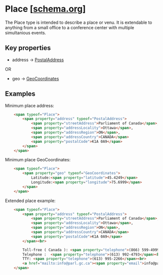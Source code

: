 # <a id="type-Place"></a>Place [[schema.org](http://schema.org/Place)]

The Place type is intended to describe a place or venu.  It is extendable to anything from a small office to a conference center with multiple simultanious events.

## Key properties

* address -> [PostalAddress](#type-PostalAddress)

OR

* geo -> [GeoCoordinates](#type-GeoCoordinates)

## Examples

Minimum place address:
```html
    <span typeof="Place">
        <span property="address" typeof="PostalAddress">
            <span property="streetAddress">Parliament of Canada</span>,
            <span property="addressLocality">Ottawa</span>, 
            <span property="addressRegion">ON</span>,
            <span property="addressCountry">CANADA</span>
            <span property="postalCode">K1A 0A9</span>
        </span>
    </span>
```
Minimum place GeoCoordinates:
```html
    <span typeof="Place">
        <span property="geo" typeof="GeoCoordinates">
            Latitude:<span property="latitude">45.4249</span>
            Longitude:<span property="longitude">75.6999</span>
        </span>
    </span>
```

Extended place example:
```html
    <span typeof="Place">
        <span property="address" typeof="PostalAddress">
            <span property="streetAddress">Parliament of Canada</span>,
            <span property="addressLocality">Ottawa</span>, 
            <span property="addressRegion">ON</span>,
            <span property="addressCountry">CANADA</span>
            <span property="postalCode">K1A 0A9</span>
        </span><br>

        Toll-free ( Canada ): <span property="telephone">(866) 599-4999</span><br>
        Telephone :  <span property="telephone">(613) 992-4793</span><br>
        TTY: <span property="telephone">(613) 995-2266</span><br>
        <a href="mailto:info@parl.gc.ca"><span property="email">info@parl.gc.ca</span></a>      
    </span>
```
